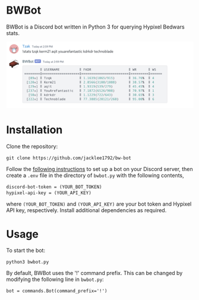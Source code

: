 # BWBot
BWBot is a Discord bot written in Python 3 for querying Hypixel Bedwars stats.

![Screenshot](screenshot.png)

# Installation
Clone the repository:
```
git clone https://github.com/jacklee1792/bw-bot
```

Follow the [following instructions](https://github.com/reactiflux/discord-irc/wiki/Creating-a-discord-bot-&-getting-a-token) to
set up a bot on your Discord server, then create a `.env` file in the directory of `bwbot.py` with the following contents,
```
discord-bot-token = (YOUR_BOT_TOKEN)
hypixel-api-key = (YOUR_API_KEY)
```

where `(YOUR_BOT_TOKEN)` and `(YOUR_API_KEY)` are your bot token and Hypixel API key, respectively. Install additional dependencies
as required.

# Usage

To start the bot:
```
python3 bwbot.py
```

By default, BWBot uses the '!' command prefix. This can be changed by modifying the following line in `bwbot.py`:
```
bot = commands.Bot(command_prefix='!')
```
